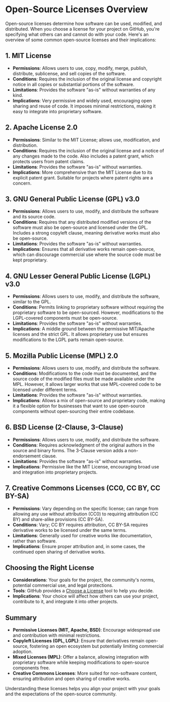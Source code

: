 # Open-Source Licenses Overview

Open-source licenses determine how software can be used, modified, and distributed. When you choose a license for your project on GitHub, you're specifying what others can and cannot do with your code. Here's an overview of some common open-source licenses and their implications:

## 1. MIT License
- **Permissions**: Allows users to use, copy, modify, merge, publish, distribute, sublicense, and sell copies of the software.
- **Conditions**: Requires the inclusion of the original license and copyright notice in all copies or substantial portions of the software.
- **Limitations**: Provides the software "as-is" without warranties of any kind.
- **Implications**: Very permissive and widely used, encouraging open sharing and reuse of code. It imposes minimal restrictions, making it easy to integrate into proprietary software.

## 2. Apache License 2.0
- **Permissions**: Similar to the MIT License; allows use, modification, and distribution.
- **Conditions**: Requires the inclusion of the original license and a notice of any changes made to the code. Also includes a patent grant, which protects users from patent claims.
- **Limitations**: Provides the software "as-is" without warranties.
- **Implications**: More comprehensive than the MIT License due to its explicit patent grant. Suitable for projects where patent rights are a concern.

## 3. GNU General Public License (GPL) v3.0
- **Permissions**: Allows users to use, modify, and distribute the software and its source code.
- **Conditions**: Requires that any distributed modified versions of the software must also be open-source and licensed under the GPL. Includes a strong copyleft clause, meaning derivative works must also be open-source.
- **Limitations**: Provides the software "as-is" without warranties.
- **Implications**: Ensures that all derivative works remain open-source, which can discourage commercial use where the source code must be kept proprietary.

## 4. GNU Lesser General Public License (LGPL) v3.0
- **Permissions**: Allows users to use, modify, and distribute the software, similar to the GPL.
- **Conditions**: Permits linking to proprietary software without requiring the proprietary software to be open-sourced. However, modifications to the LGPL-covered components must be open-source.
- **Limitations**: Provides the software "as-is" without warranties.
- **Implications**: A middle ground between the permissive MIT/Apache licenses and the strict GPL. It allows proprietary use but ensures modifications to the LGPL parts remain open-source.

## 5. Mozilla Public License (MPL) 2.0
- **Permissions**: Allows users to use, modify, and distribute the software.
- **Conditions**: Modifications to the code must be documented, and the source code of the modified files must be made available under the MPL. However, it allows larger works that use MPL-covered code to be licensed under different terms.
- **Limitations**: Provides the software "as-is" without warranties.
- **Implications**: Allows a mix of open-source and proprietary code, making it a flexible option for businesses that want to use open-source components without open-sourcing their entire codebase.

## 6. BSD License (2-Clause, 3-Clause)
- **Permissions**: Allows users to use, modify, and distribute the software.
- **Conditions**: Requires acknowledgment of the original authors in the source and binary forms. The 3-Clause version adds a non-endorsement clause.
- **Limitations**: Provides the software "as-is" without warranties.
- **Implications**: Permissive like the MIT License, encouraging broad use and integration into proprietary projects.

## 7. Creative Commons Licenses (CC0, CC BY, CC BY-SA)
- **Permissions**: Vary depending on the specific license; can range from allowing any use without attribution (CC0) to requiring attribution (CC BY) and share-alike provisions (CC BY-SA).
- **Conditions**: Vary; CC BY requires attribution, CC BY-SA requires derivative works to be licensed under the same terms.
- **Limitations**: Generally used for creative works like documentation, rather than software.
- **Implications**: Ensure proper attribution and, in some cases, the continued open sharing of derivative works.

## Choosing the Right License
- **Considerations**: Your goals for the project, the community's norms, potential commercial use, and legal protections.
- **Tools**: GitHub provides a [Choose a License](https://choosealicense.com/) tool to help you decide.
- **Implications**: Your choice will affect how others can use your project, contribute to it, and integrate it into other projects.

## Summary
- **Permissive Licenses (MIT, Apache, BSD)**: Encourage widespread use and contribution with minimal restrictions.
- **Copyleft Licenses (GPL, LGPL)**: Ensure that derivatives remain open-source, fostering an open ecosystem but potentially limiting commercial adoption.
- **Mixed Licenses (MPL)**: Offer a balance, allowing integration with proprietary software while keeping modifications to open-source components free.
- **Creative Commons Licenses**: More suited for non-software content, ensuring attribution and open sharing of creative works.

Understanding these licenses helps you align your project with your goals and the expectations of the open-source community.
